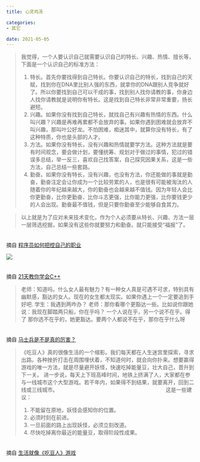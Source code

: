 ```yaml
---
title: 心灵鸡汤

categories:
- 其它

date: 2021-05-05
---
```


> 我觉得，一个人要认识自己就需要认识自己的特长、兴趣、热情、擅长等，下面是一个认识自己的标准方法：
> 1. 特长。首先你要找得到自己特长。你要认识自己的特长，找到自己的天赋，找到你在DNA里比别人强的东西，就拿你的DNA跟别人竞争就好了。所以你要找到自己可以干成的事，找到别人找你请教的事，你身边人找你请教就是说明你有特长。这是找到自己特长非常非常重要，扬长避短。
> 1. 兴趣。如果你没有找到自己特长，就找自己有兴趣有热情的东西。什么叫兴趣？兴趣是再难再累都不会放弃的事。如果你遇到困难就会放弃不叫兴趣，那叫叶公好龙。不怕困难，痴迷其中，就算你没有特长，有了这种特质，你也是头部的人才。
> 1. 方法。如果你没有特长，没有兴趣和热情就要学方法。这种方法就是要有时间观念，要会做计划，要懂统筹、规划对于做过的事情，犯过的错误多总结，举一反三，喜欢自己找答案，自己探究因果关系，这是一些方法，自己总结一些套路。
> 1. 勤奋。如果你没有特长，没有兴趣，也没有方法，你还能做的事就是勤奋，勤奋注定会让你成为一个比较劳累的人，也是很有可能被淘汰的人随着你的年纪越来越大，你的勤奋也会越来越不值钱。因为年轻人会比你更勤奋，比你更勤奋、比你斗志更强，比你能力更强，比你要钱更少的人会出现。勤奋最不值钱，但是只要你勤奋至少能够自食其力。

> 以上就是为了应对未来技术变化，作为个人必须要从特长、兴趣、方法一层一层筛选挖掘，如果没有这些你就要努力和勤奋。就只能接受“福报”了。

　　　　　　　　　　　　　　　　　　　　　　　　　　　　　　　　　　　　　　　　　　　　　　　　　 摘自 [程序员如何把控自己的职业](https://coolshell.cn/articles/20977.html)
　
　
　
　
　

![](https://cdn.jsdelivr.net/gh/zhangqinghua/hexo_image/20210505162650.png)

　　　　　　　　　　　　　　　　　　　　　　　　　　　　　　　　　　　　　　　　　　　　　　　　　摘自 [21天教你学会C++](https://coolshell.cn/articles/2250.html)

> 老师：知道吗，什么女人最有魅力？有一种女人真是可遇不可求，特别具有幽默感，豁达的女人。现在的女生都太现实。如果你遇上一个一定要追到手好吧.
> 学生：我遇到两咋办？
> 老师：那你看哪个更豁达一些。比如说你跟她说：我现在脚踏两只船，你在乎吗？ 一个人说在乎，另一个说不在乎。得了 那你选不在乎的，她更豁达。要两个人都说不在乎，那你在乎什么呀

　　　　　　　　　　　　　　　　　　　　　　　　　　　　　　　　　　　　　　　　　　　　　　　　　摘自 [马士兵是不是真的厉害？](https://www.zhihu.com/question/421379430/answer/1560339390)

> 《吃豆人》真的很像生活的一个缩影。我们每天都在人生迷宫里探索，寻求出路。各种挫折打击在周围埋伏着，不知道何时，就会向你扑来。想要赢得游戏的唯一方法，就是尽量避开妖怪，快速吃掉能量豆，壮大自己，晋升到下一关。
> 进一步说，每天上下班高峰时间，地铁上挤满了人，大家都在参与一线城市这个大型游戏。若干年内，如果得不到结果，就要离开，回到二线或三线城市。  　　　　　　　　　　　　　　　　　　　　
> 这是一些建议：
> 1) 不能留在原地，妖怪会感知你的位置。
> 2) 必须时刻在前进。
> 3) 一旦前面的路上出现妖怪，必须立刻改道。
> 4) 尽快吃掉离你最近的能量豆，取得阶段性成果。

　　　　　　　　　　　　　　　　　　　　　　　　　　　　　　　　　　　　　　　　　　　　　　　　　摘自 [生活就像《吃豆人》游戏](http://www.ruanyifeng.com/blog/2021/06/weekly-issue-162.html)